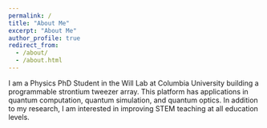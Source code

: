 ```yaml
---
permalink: /
title: "About Me"
excerpt: "About Me"
author_profile: true
redirect_from:
  - /about/
  - /about.html
---
```

I am a Physics PhD Student in the Will Lab at Columbia University building a programmable strontium tweezer array. This platform has applications in quantum computation, quantum simulation, and quantum optics. In addition to my research, I am interested in improving STEM teaching at all education levels.
